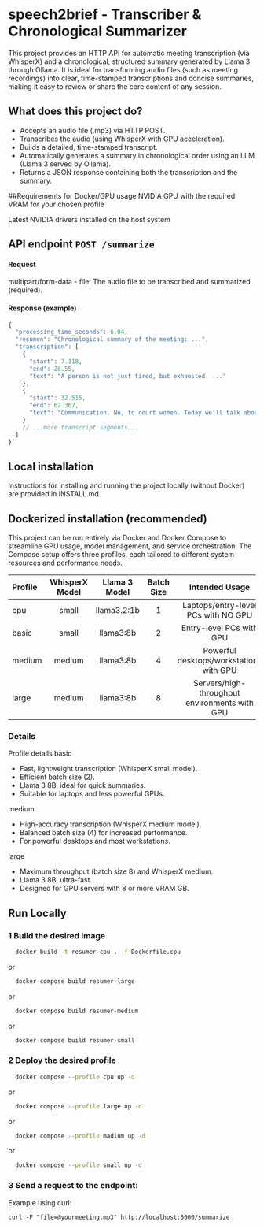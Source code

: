 
# speech2brief - Transcriber & Chronological Summarizer 
This project provides an HTTP API for automatic meeting transcription (via WhisperX) and a chronological, structured summary generated by Llama 3 through Ollama. It is ideal for transforming audio files (such as meeting recordings) into clear, time-stamped transcriptions and concise summaries, making it easy to review or share the core content of any session.

## What does this project do?
- Accepts an audio file (.mp3) via HTTP POST.
- Transcribes the audio (using WhisperX with GPU acceleration).
- Builds a detailed, time-stamped transcript.
- Automatically generates a summary in chronological order using an LLM (Llama 3 served by Ollama).
- Returns a JSON response containing both the transcription and the summary.

##Requirements for Docker/GPU usage
NVIDIA GPU with the required VRAM for your chosen profile

Latest NVIDIA drivers installed on the host system

## API endpoint `POST /summarize`

#### Request
multipart/form-data
    - file: The audio file to be transcribed and summarized (required).

#### Response (example)

```javascript
{
  "processing_time_seconds": 6.04,
  "resumen": "Chronological summary of the meeting: ...",
  "transcription": [
    {
      "start": 7.118,
      "end": 28.55,
      "text": "A person is not just tired, but exhausted. ..."
    },
    {
      "start": 32.515,
      "end": 62.367,
      "text": "Communication. No, to court women. Today we'll talk about William Shakespeare. ..."
    }
    // ...more transcript segments...
  ]
}`
```


## Local installation
Instructions for installing and running the project locally (without Docker) are provided in INSTALL.md.


## Dockerized installation (recommended)
This project can be run entirely via Docker and Docker Compose to streamline GPU usage, model management, and service orchestration. The Compose setup offers three profiles, each tailored to different system resources and performance needs.

| Profile  | WhisperX Model  | Llama 3 Model | Batch Size |  Intended Usage |
| :------------ |:---------------:| :---------------:|:---------------:|:-----:|
| cpu     | small | llama3.2:1b | 1 | Laptops/entry-level PCs with NO GPU |
| basic     | small | llama3:8b | 2 | Entry-level PCs with GPU |
| medium     | medium | llama3:8b | 4 | Powerful desktops/workstations with GPU |
| large | medium | llama3:8b | 8 | Servers/high-throughput environments with GPU |

### Details
Profile details
basic

- Fast, lightweight transcription (WhisperX small model).
-  Efficient batch size (2).
- Llama 3 8B, ideal for quick summaries.
- Suitable for laptops and less powerful GPUs.

medium
- High-accuracy transcription (WhisperX medium model).
- Balanced batch size (4) for increased performance.
- For powerful desktops and most workstations.

large
- Maximum throughput (batch size 8) and WhisperX medium.
- Llama 3 8B, ultra-fast.
- Designed for GPU servers with 8 or more VRAM GB.

## Run Locally

### 1 Build the desired image
```bash
  docker build -t resumer-cpu . -f Dockerfile.cpu

```
or
```bash
  docker compose build resumer-large
```
or

```bash
  docker compose build resumer-medium
```
or

```bash
  docker compose build resumer-small
```

### 2 Deploy the desired profile
```bash
  docker compose --profile cpu up -d
```
or
```bash
  docker compose --profile large up -d
```
or

```bash
  docker compose --profile madium up -d
```
or

```bash
  docker compose --profile small up -d
```
### 3 Send a request to the endpoint:
Example using curl:

```curl
curl -F "file=@yourmeeting.mp3" http://localhost:5000/summarize
```
